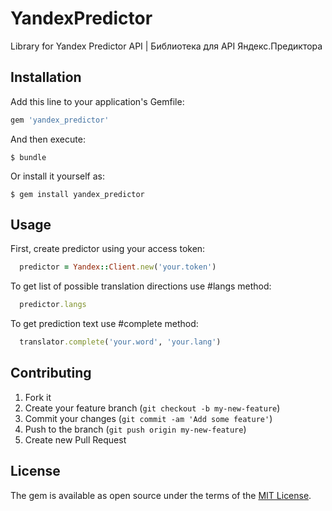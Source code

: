 # YandexPredictor

Library for Yandex Predictor API | Библиотека для API Яндекс.Предиктора

## Installation

Add this line to your application's Gemfile:

```ruby
gem 'yandex_predictor'
```

And then execute:

    $ bundle

Or install it yourself as:

    $ gem install yandex_predictor

## Usage

First, create predictor using your access token:

```ruby
  predictor = Yandex::Client.new('your.token')
```

To get list of possible translation directions use #langs method:

```ruby
  predictor.langs
```

To get prediction text use #complete method:

```ruby
  translator.complete('your.word', 'your.lang')
```

## Contributing

1. Fork it
2. Create your feature branch (`git checkout -b my-new-feature`)
3. Commit your changes (`git commit -am 'Add some feature'`)
4. Push to the branch (`git push origin my-new-feature`)
5. Create new Pull Request

## License

The gem is available as open source under the terms of the [MIT License](http://opensource.org/licenses/MIT).

